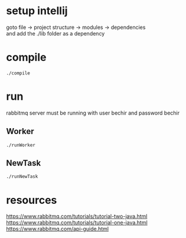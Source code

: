 # setup intellij 
goto file -> project structure -> modules -> dependencies  
and add the ./lib folder as a dependency

# compile

```
./compile
```

# run

rabbitmq server must be running with user bechir and password bechir

## Worker

```
./runWorker
```

## NewTask

```
./runNewTask
```

# resources
https://www.rabbitmq.com/tutorials/tutorial-two-java.html
https://www.rabbitmq.com/tutorials/tutorial-one-java.html  
https://www.rabbitmq.com/api-guide.html

